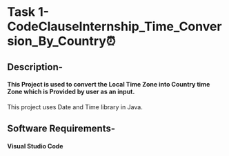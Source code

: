 # Task 1- CodeClauseInternship_Time_Conversion_By_Country⏰

## Description-

#### This Project is used to convert the Local Time Zone into Country time Zone which is Provided by user as an input.
This project uses Date and Time library in Java.

## Software Requirements-
#### Visual Studio Code




